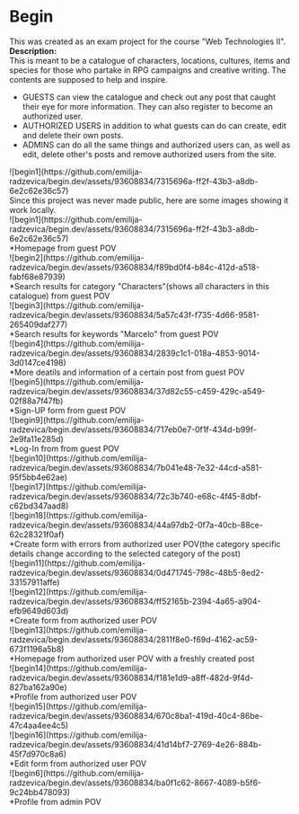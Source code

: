# Begin
This was created as an exam project for the course "Web Technologies II". </br>
<strong>Description: </strong></br>
This is meant to be a catalogue of characters, locations, cultures, items and species for those who partake in RPG campaigns and creative writing. The contents are supposed to help and inspire.</br>
<ul>
    <li>GUESTS can view the catalogue and check out any post that caught their eye for more information. They can also register to become an authorized user.</li>
    <li>AUTHORIZED USERS in addition to what guests can do can create, edit and delete their own posts.</li>
    <li>ADMINS can do all the same things and authorized users can, as well as edit, delete other's posts and remove authorized users from the site.</li>
</ul>
![begin1](https://github.com/emilija-radzevica/begin.dev/assets/93608834/7315696a-ff2f-43b3-a8db-6e2c62e36c57)</br>
Since this project was never made public, here are some images showing it work locally.</br>
![begin1](https://github.com/emilija-radzevica/begin.dev/assets/93608834/7315696a-ff2f-43b3-a8db-6e2c62e36c57)</br>
*Homepage from guest POV </br>
![begin2](https://github.com/emilija-radzevica/begin.dev/assets/93608834/f89bd0f4-b84c-412d-a518-fabf68e87939)</br>
*Search results for category "Characters"(shows all characters in this catalogue) from guest POV</br>
![begin3](https://github.com/emilija-radzevica/begin.dev/assets/93608834/5a57c43f-f735-4d66-9581-265409daf277)</br>
*Search results for keywords "Marcelo" from guest POV</br>
![begin4](https://github.com/emilija-radzevica/begin.dev/assets/93608834/2839c1c1-018a-4853-9014-3d0147ce4198)</br>
*More deatils and information of a certain post from guest POV</br>
![begin5](https://github.com/emilija-radzevica/begin.dev/assets/93608834/37d82c55-c459-429c-a549-02f88a7f47fb)</br>
*Sign-UP form from guest POV</br>
![begin9](https://github.com/emilija-radzevica/begin.dev/assets/93608834/717eb0e7-0f1f-434d-b99f-2e9fa11e285d)</br>
*Log-In from from guest POV</br>
![begin10](https://github.com/emilija-radzevica/begin.dev/assets/93608834/7b041e48-7e32-44cd-a581-95f5bb4e62ae)</br>
![begin17](https://github.com/emilija-radzevica/begin.dev/assets/93608834/72c3b740-e68c-4f45-8dbf-c62bd347aad8)</br>
![begin18](https://github.com/emilija-radzevica/begin.dev/assets/93608834/44a97db2-0f7a-40cb-88ce-62c28321f0af)</br>
*Create form with errors from authorized user POV(the category specific details change according to the selected category of the post)</br>
![begin11](https://github.com/emilija-radzevica/begin.dev/assets/93608834/0d471745-798c-48b5-8ed2-33157911affe)</br>
![begin12](https://github.com/emilija-radzevica/begin.dev/assets/93608834/ff52165b-2394-4a65-a904-efb9649d603d)</br>
*Create form from authorized user POV</br>
![begin13](https://github.com/emilija-radzevica/begin.dev/assets/93608834/2811f8e0-f69d-4162-ac59-673f1196a5b8)</br>
*Homepage from authorized user POV with a freshly created post</br>
![begin14](https://github.com/emilija-radzevica/begin.dev/assets/93608834/f181e1d9-a8ff-482d-9f4d-827ba162a90e)</br>
*Profile from authorized user POV</br>
![begin15](https://github.com/emilija-radzevica/begin.dev/assets/93608834/670c8ba1-419d-40c4-86be-47c4aa4ee4c5)</br>
![begin16](https://github.com/emilija-radzevica/begin.dev/assets/93608834/41d14bf7-2769-4e26-884b-45f7d970c8a6)</br>
*Edit form from authorized user POV</br>
![begin6](https://github.com/emilija-radzevica/begin.dev/assets/93608834/ba0f1c62-8667-4089-b5f6-9c24bb478093)</br>
*Profile from admin POV</br>

